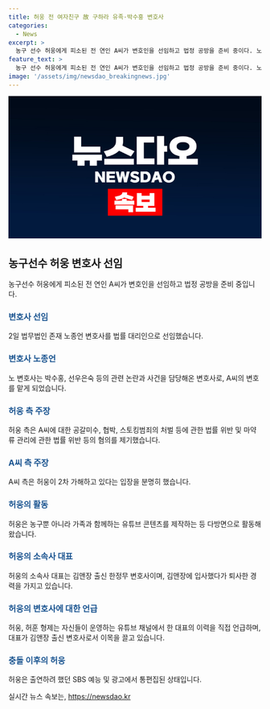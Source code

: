 ```yaml
---
title: 허웅 전 여자친구 故 구하라 유족·박수홍 변호사
categories:
  - News
excerpt: >
  농구 선수 허웅에게 피소된 전 연인 A씨가 변호인을 선임하고 법정 공방을 준비 중이다. 노 변호사는 A씨의 변호를 맡고 허웅 측은 A씨에게 협박과 스토킹 등의 혐의를 제기했다. 그러나 A씨는 허웅이 두 번의 임신 중절 수술을 강요했다고 주장하며 2차 가해를 주장하고 있다. 허웅은 농구선수로서 뿐 아니라 가족과의 유튜브 활동으로도 알려져 있으나 현재 논란에 휩싸였다. 그의 소속사 대표는 김앤장 출신 변호사라는 점에서 대응 전략에 이목이 쏠리고 있다. 반면 허웅은 변호사 한 대표를 칭찬하며 그의 멋진 모습을 언급하기도 했다.
feature_text: >
  농구 선수 허웅에게 피소된 전 연인 A씨가 변호인을 선임하고 법정 공방을 준비 중이다. 노 변호사는 A씨의 변호를 맡고 허웅 측은 A씨에게 협박과 스토킹 등의 혐의를 제기했다. 그러나 A씨는 허웅이 두 번의 임신 중절 수술을 강요했다고 주장하며 2차 가해를 주장하고 있다. 허웅은 농구선수로서 뿐 아니라 가족과의 유튜브 활동으로도 알려져 있으나 현재 논란에 휩싸였다. 그의 소속사 대표는 김앤장 출신 변호사라는 점에서 대응 전략에 이목이 쏠리고 있다. 반면 허웅은 변호사 한 대표를 칭찬하며 그의 멋진 모습을 언급하기도 했다.
image: '/assets/img/newsdao_breakingnews.jpg'
---
```


<p><img src="/assets/img/newsdao_breakingnews.jpg" alt="pcversion 속보" /></p>

<h2 data-ke-size="size26">농구선수 허웅 변호사 선임</h2>

<p data-ke-size="size16">농구선수 허웅에게 피소된 전 연인 A씨가 변호인을 선임하고 법정 공방을 준비 중입니다. </p>

<h3><b><span style="color: #1a5490;">변호사 선임</span></b></h3>

<p data-ke-size="size16">2일 법무법인 존재 노종언 변호사를 법률 대리인으로 선임했습니다. </p>

<h3><b><span style="color: #1a5490;">변호사 노종언</span></b></h3>

<p data-ke-size="size16">노 변호사는 박수홍, 선우은숙 등의 관련 논란과 사건을 담당해온 변호사로, A씨의 변호를 맡게 되었습니다. </p>

<h3><b><span style="color: #1a5490;">허웅 측 주장</span></b></h3>

<p data-ke-size="size16">허웅 측은 A씨에 대한 공갈미수, 협박, 스토킹범죄의 처벌 등에 관한 법률 위반 및 마약류 관리에 관한 법률 위반 등의 혐의를 제기했습니다.</p>

<h3><b><span style="color: #1a5490;">A씨 측 주장</span></b></h3>

<p data-ke-size="size16">A씨 측은 허웅이 2차 가해하고 있다는 입장을 분명히 했습니다. </p>

<h3><b><span style="color: #1a5490;">허웅의 활동</span></b></h3>

<p data-ke-size="size16">허웅은 농구뿐 아니라 가족과 함께하는 유튜브 콘텐츠를 제작하는 등 다방면으로 활동해왔습니다. </p>

<h3><b><span style="color: #1a5490;">허웅의 소속사 대표</span></b></h3>

<p data-ke-size="size16">허웅의 소속사 대표는 김앤장 출신 한정무 변호사이며, 김앤장에 입사했다가 퇴사한 경력을 가지고 있습니다. </p>

<h3><b><span style="color: #1a5490;">허웅의 변호사에 대한 언급</span></b></h3>

<p data-ke-size="size16">허웅, 허훈 형제는 자신들이 운영하는 유튜브 채널에서 한 대표의 이력을 직접 언급하며, 대표가 김앤장 출신 변호사로서 이목을 끌고 있습니다. </p>

<h3><b><span style="color: #1a5490;">충돌 이후의 허웅</span></b></h3>

<p data-ke-size="size16">허웅은 출연하려 했던 SBS 예능 및 광고에서 통편집된 상태입니다. </p>
실시간 뉴스 속보는, <a href="https://newsdao.kr" rel="dofollow">https://newsdao.kr</a>


